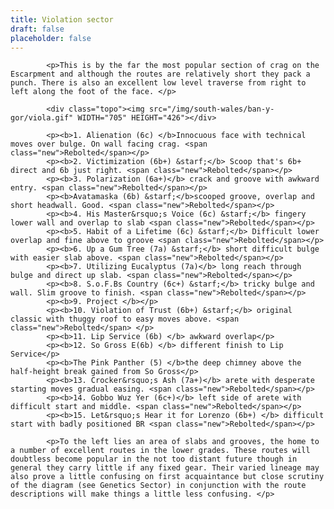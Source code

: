 ```yaml
---
title: Violation sector
draft: false
placeholder: false
---
```



            <p>This is by the far the most popular section of crag on the Escarpment and although the routes are relatively short they pack a punch. There is also an excellent low level traverse from right to left along the foot of the face. </p>

            <div class="topo"><img src="/img/south-wales/ban-y-gor/viola.gif" WIDTH="705" HEIGHT="426"></div>

            <p><b>1. Alienation (6c) </b>Innocuous face with technical moves over bulge. On wall facing crag. <span class="new">Rebolted</span></p>
            <p><b>2. Victimization (6b+) &starf;</b> Scoop that's 6b+ direct and 6b just right. <span class="new">Rebolted</span></p>
            <p><b>3. Polarization (6a+)</b> crack and groove with awkward entry. <span class="new">Rebolted</span></p>
            <p><b>Avatamaska (6b) &starf;</b>scooped groove, overlap and short headwall. Good. <span class="new">Rebolted</span></p>
            <p><b>4. His Master&rsquo;s Voice (6c) &starf;</b> fingery lower wall and overlap to slab <span class="new">Rebolted</span></p>
            <p><b>5. Habit of a Lifetime (6c) &starf;</b> Difficult lower overlap and fine above to groove <span class="new">Rebolted</span></p>
            <p><b>6. Up a Gum Tree (7a) &starf;</b> short difficult bulge with easier slab above. <span class="new">Rebolted</span></p>
            <p><b>7. Utilizing Eucalyptus (7a)</b> long reach through bulge and direct up slab. <span class="new">Rebolted</span></p>
            <p><b>8. S.o.F.Bs Country (6c+) &starf;</b> tricky bulge and wall. Slim groove to finish. <span class="new">Rebolted</span></p>
            <p><b>9. Project </b></p>
            <p><b>10. Violation of Trust (6b+) &starf;</b> original classic with thuggy roof to easy moves above. <span class="new">Rebolted</span> </p>
            <p><b>11. Lip Service (6b) </b> awkward overlap</p>
            <p><b>12. So Gross E(6b) </b> different finish to Lip Service</p>
            <p><b>The Pink Panther (5) </b>the deep chimney above the half-height break gained from So Gross</p>
            <p><b>13. Crocker&rsquo;s Ash (7a+)</b> arete with desperate starting moves gradual easing. <span class="new">Rebolted</span></p>
            <p><b>14. Gobbo Wuz Yer (6c+)</b> left side of arete with difficult start and middle. <span class="new">Rebolted</span></p>
            <p><b>15. Let&rsquo;s Hear it for Lorenzo (6b+) </b> difficult start with badly positioned BR <span class="new">Rebolted</span></p>

            <p>To the left lies an area of slabs and grooves, the home to a number of excellent routes in the lower grades. These routes will doubtless become popular in the not too distant future though in general they carry little if any fixed gear. Their varied lineage may also prove a little confusing on first acquaintance but close scrutiny of the diagram (see Genetics Sector) in conjunction with the route descriptions will make things a little less confusing. </p>





